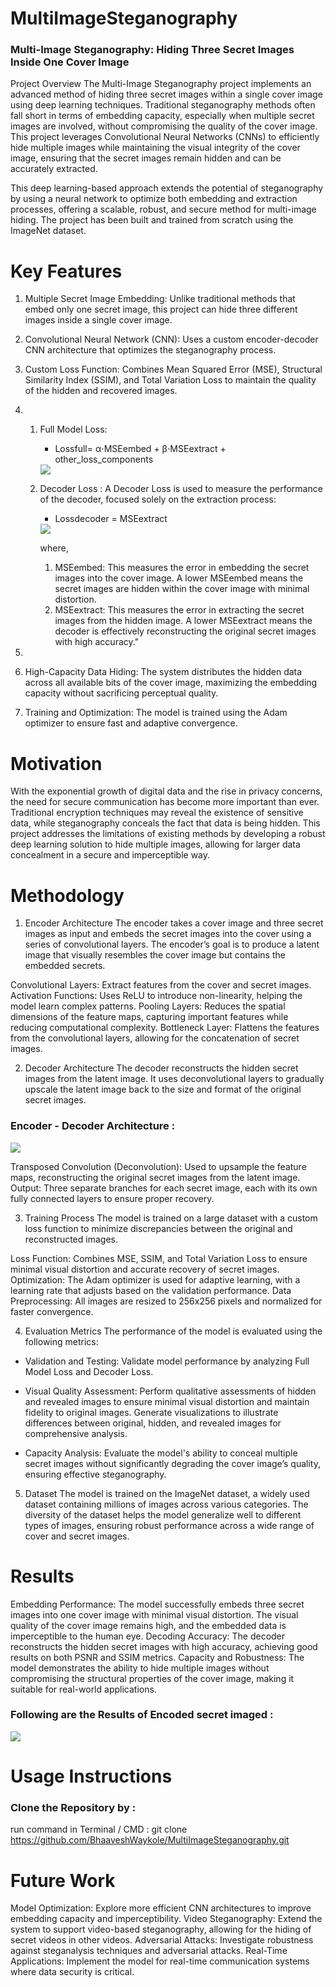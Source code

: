 # MultiImageSteganography

### Multi-Image Steganography: Hiding Three Secret Images Inside One Cover Image
Project Overview
The Multi-Image Steganography project implements an advanced method of hiding three secret images within a single cover image using deep learning techniques. Traditional steganography methods often fall short in terms of embedding capacity, especially when multiple secret images are involved, without compromising the quality of the cover image. This project leverages Convolutional Neural Networks (CNNs) to efficiently hide multiple images while maintaining the visual integrity of the cover image, ensuring that the secret images remain hidden and can be accurately extracted.

This deep learning-based approach extends the potential of steganography by using a neural network to optimize both embedding and extraction processes, offering a scalable, robust, and secure method for multi-image hiding. The project has been built and trained from scratch using the ImageNet dataset.

# Key Features
1. Multiple Secret Image Embedding: Unlike traditional methods that embed only one secret image, this project can hide three different images inside a single cover image.

2. Convolutional Neural Network (CNN): Uses a custom encoder-decoder CNN architecture that optimizes the steganography process.

3. Custom Loss Function: Combines Mean Squared Error (MSE), Structural Similarity Index (SSIM), and Total Variation Loss to maintain the quality of the hidden and recovered images.
    <li>
    
    1. Full Model Loss:
        
        - Lossfull​= α⋅MSEembed ​+ β⋅MSEextract ​+ other_loss_components        
        <img src = "assets/full_model_loss.png">

    2. Decoder Loss :
        A Decoder Loss is used to measure the performance of the decoder, focused solely on the extraction process:
        - Lossdecoder = MSEextract
        <img src = "assets/decoder_loss.png">

        where,
        1. MSEembed: This measures the error in embedding the secret images into the cover image. A lower MSEembed means the secret images are hidden within the cover image with minimal distortion. 
        2. MSEextract: This measures the error in extracting the secret images from the hidden image. A lower MSEextract means the decoder is effectively reconstructing the original secret images with high accuracy."
    <li>

4. High-Capacity Data Hiding: The system distributes the hidden data across all available bits of the cover image, maximizing the embedding capacity without sacrificing perceptual quality.

5. Training and Optimization: The model is trained using the Adam optimizer to ensure fast and adaptive convergence.

# Motivation
With the exponential growth of digital data and the rise in privacy concerns, the need for secure communication has become more important than ever. Traditional encryption techniques may reveal the existence of sensitive data, while steganography conceals the fact that data is being hidden. This project addresses the limitations of existing methods by developing a robust deep learning solution to hide multiple images, allowing for larger data concealment in a secure and imperceptible way.

# Methodology
1. Encoder Architecture
The encoder takes a cover image and three secret images as input and embeds the secret images into the cover using a series of convolutional layers. The encoder’s goal is to produce a latent image that visually resembles the cover image but contains the embedded secrets.

Convolutional Layers: Extract features from the cover and secret images.
Activation Functions: Uses ReLU to introduce non-linearity, helping the model learn complex patterns.
Pooling Layers: Reduces the spatial dimensions of the feature maps, capturing important features while reducing computational complexity.
Bottleneck Layer: Flattens the features from the convolutional layers, allowing for the concatenation of secret images.

2. Decoder Architecture
The decoder reconstructs the hidden secret images from the latent image. It uses deconvolutional layers to gradually upscale the latent image back to the size and format of the original secret images.

### Encoder - Decoder Architecture :
<img src="assets/1_nqzWupxC60iAH2dYrFT78Q.png">

Transposed Convolution (Deconvolution): Used to upsample the feature maps, reconstructing the original secret images from the latent image.
Output: Three separate branches for each secret image, each with its own fully connected layers to ensure proper recovery.

3. Training Process
The model is trained on a large dataset with a custom loss function to minimize discrepancies between the original and reconstructed images.

Loss Function: Combines MSE, SSIM, and Total Variation Loss to ensure minimal visual distortion and accurate recovery of secret images.
Optimization: The Adam optimizer is used for adaptive learning, with a learning rate that adjusts based on the validation performance.
Data Preprocessing: All images are resized to 256x256 pixels and normalized for faster convergence.

4. Evaluation Metrics
The performance of the model is evaluated using the following metrics:

- Validation and Testing:
Validate model performance by analyzing Full Model Loss and Decoder Loss.

- Visual Quality Assessment:
Perform qualitative assessments of hidden and revealed images to ensure minimal visual distortion and maintain fidelity to original images.
Generate visualizations to illustrate differences between original, hidden, and revealed images for comprehensive analysis.

- Capacity Analysis:
Evaluate the model's ability to conceal multiple secret images without significantly degrading the cover image’s quality, ensuring effective steganography.

5. Dataset
The model is trained on the ImageNet dataset, a widely used dataset containing millions of images across various categories. The diversity of the dataset helps the model generalize well to different types of images, ensuring robust performance across a wide range of cover and secret images.

# Results
Embedding Performance: The model successfully embeds three secret images into one cover image with minimal visual distortion. The visual quality of the cover image remains high, and the embedded data is imperceptible to the human eye.
Decoding Accuracy: The decoder reconstructs the hidden secret images with high accuracy, achieving good results on both PSNR and SSIM metrics.
Capacity and Robustness: The model demonstrates the ability to hide multiple images without compromising the structural properties of the cover image, making it suitable for real-world applications.

### Following are the Results of Encoded secret imaged :
<img src = "./assets/outputs.png">

# Usage Instructions
### Clone the Repository by : 

run command in Terminal / CMD : git clone https://github.com/BhaaveshWaykole/MultiImageSteganography.git


# Future Work
Model Optimization: Explore more efficient CNN architectures to improve embedding capacity and imperceptibility.
Video Steganography: Extend the system to support video-based steganography, allowing for the hiding of secret videos in other videos.
Adversarial Attacks: Investigate robustness against steganalysis techniques and adversarial attacks.
Real-Time Applications: Implement the model for real-time communication systems where data security is critical.